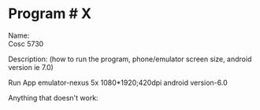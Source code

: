 # Program # X
Name:  
Cosc 5730

Description:  (how to run the program, phone/emulator screen size, android version ie 7.0)

Run App
emulator-nexus 5x 1080*1920;420dpi
android version-6.0


Anything that doesn't work:


